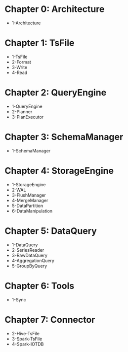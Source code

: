 <!--

    Licensed to the Apache Software Foundation (ASF) under one
    or more contributor license agreements.  See the NOTICE file
    distributed with this work for additional information
    regarding copyright ownership.  The ASF licenses this file
    to you under the Apache License, Version 2.0 (the
    "License"); you may not use this file except in compliance
    with the License.  You may obtain a copy of the License at

        http://www.apache.org/licenses/LICENSE-2.0

    Unless required by applicable law or agreed to in writing,
    software distributed under the License is distributed on an
    "AS IS" BASIS, WITHOUT WARRANTIES OR CONDITIONS OF ANY
    KIND, either express or implied.  See the License for the
    specific language governing permissions and limitations
    under the License.

-->


# Chapter 0: Architecture
* 1-Architecture
# Chapter 1: TsFile
* 1-TsFile
* 2-Format
* 3-Write
* 4-Read
# Chapter 2: QueryEngine
* 1-QueryEngine
* 2-Planner
* 3-PlanExecutor
# Chapter 3: SchemaManager
* 1-SchemaManager
# Chapter 4: StorageEngine
* 1-StorageEngine
* 2-WAL
* 3-FlushManager
* 4-MergeManager
* 5-DataPartition
* 6-DataManipulation
# Chapter 5: DataQuery
* 1-DataQuery
* 2-SeriesReader
* 3-RawDataQuery
* 4-AggregationQuery
* 5-GroupByQuery
# Chapter 6: Tools
* 1-Sync
# Chapter 7: Connector
* 2-Hive-TsFile
* 3-Spark-TsFile
* 4-Spark-IOTDB